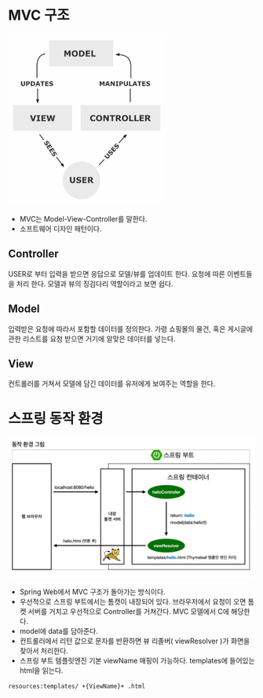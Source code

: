 # MVC 구조
![mvcflow](./img/mvcflow.png)
* MVC는 Model-View-Controller를 말한다.
* 소프트웨어 디자인 패턴이다.

## Controller
USER로 부터 입력을 받으면 응답으로 모델/뷰를 업데이트 한다. 요청에 따른 이벤트들을 처리 한다. 모델과 뷰의 징검다리 역할이라고 보면 쉽다.

## Model
입력받은 요청에 따라서 포함할 데이터를 정의한다. 가령 쇼핑몰의 물건, 혹은 게시글에 관한 리스트를 요청 받으면 거기에 알맞은 데이터를 넣는다.


## View
컨트롤러를 거쳐서 모델에 담긴 데이터를 유저에게 보여주는 역할을 한다.



# 스프링 동작 환경
![springflow](./img/springflow.png)  
* Spring Web에서 MVC 구조가 돌아가는 방식이다.
* 우선적으로 스프링 부트에서는 톰캣이 내장되어 있다. 브라우저에서 요청이 오면 톰켓 서버를 거치고 우선적으로 Controller를 거쳐간다. MVC 모델에서 C에 해당한다.
* model에 data를 담아준다.
* 컨트롤러에서 리턴 값으로 문자를 반환하면 뷰 리졸버( viewResolver )가 화면을 찾아서 처리한다.
* 스프링 부트 템플릿엔진 기본 viewName 매핑이 가능하다. templates에 들어있는 html을 읽는다.
```
resources:templates/ +{ViewName}+ .html
```
